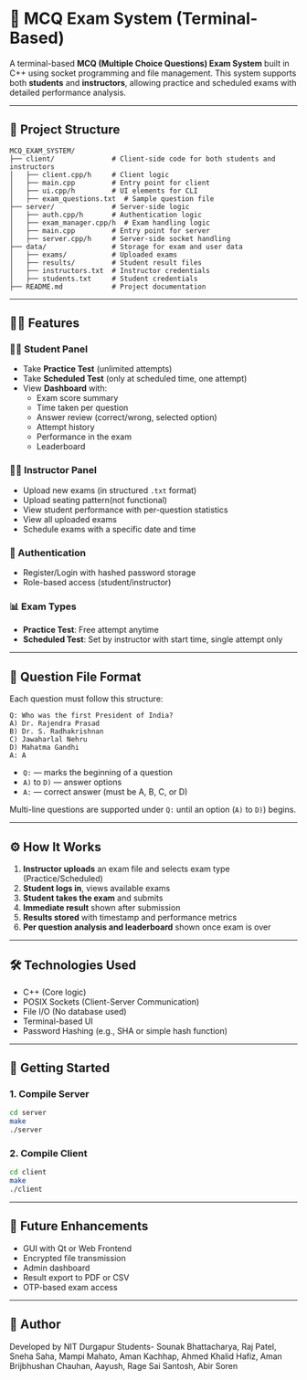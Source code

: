 # 🧠 MCQ Exam System (Terminal-Based)

A terminal-based **MCQ (Multiple Choice Questions) Exam System** built in C++ using socket programming and file management. This system supports both **students** and **instructors**, allowing practice and scheduled exams with detailed performance analysis.

---

## 📁 Project Structure

```
MCQ_EXAM_SYSTEM/
├── client/              # Client-side code for both students and instructors
│   ├── client.cpp/h     # Client logic
│   ├── main.cpp         # Entry point for client
│   ├── ui.cpp/h         # UI elements for CLI
│   ├── exam_questions.txt  # Sample question file
├── server/              # Server-side logic
│   ├── auth.cpp/h       # Authentication logic
│   ├── exam_manager.cpp/h  # Exam handling logic
│   ├── main.cpp         # Entry point for server
│   ├── server.cpp/h     # Server-side socket handling
├── data/                # Storage for exam and user data
│   ├── exams/           # Uploaded exams
│   ├── results/         # Student result files
│   ├── instructors.txt  # Instructor credentials
│   ├── students.txt     # Student credentials
├── README.md            # Project documentation
```

---

## 🧑‍💻 Features

### 👨‍🎓 Student Panel
- Take **Practice Test** (unlimited attempts)
- Take **Scheduled Test** (only at scheduled time, one attempt)
- View **Dashboard** with:
  - Exam score summary
  - Time taken per question
  - Answer review (correct/wrong, selected option)
  - Attempt history
  - Performance in the exam
  - Leaderboard

### 👨‍🏫 Instructor Panel
- Upload new exams (in structured `.txt` format)
- Upload seating pattern(not functional)
- View student performance with per-question statistics
- View all uploaded exams
- Schedule exams with a specific date and time

### 🔐 Authentication
- Register/Login with hashed password storage
- Role-based access (student/instructor)

### 📊 Exam Types
- **Practice Test**: Free attempt anytime
- **Scheduled Test**: Set by instructor with start time, single attempt only

---

## 📄 Question File Format

Each question must follow this structure:

```
Q: Who was the first President of India?
A) Dr. Rajendra Prasad
B) Dr. S. Radhakrishnan
C) Jawaharlal Nehru
D) Mahatma Gandhi
A: A
```

- `Q:` — marks the beginning of a question
- `A)` to `D)` — answer options
- `A:` — correct answer (must be A, B, C, or D)

Multi-line questions are supported under `Q:` until an option (`A)` to `D)`) begins.

---

## ⚙️ How It Works

1. **Instructor uploads** an exam file and selects exam type (Practice/Scheduled)
2. **Student logs in**, views available exams
3. **Student takes the exam** and submits
4. **Immediate result** shown after submission
5. **Results stored** with timestamp and performance metrics
6. **Per question analysis and leaderboard** shown once exam is over
---

## 🛠 Technologies Used

- C++ (Core logic)
- POSIX Sockets (Client-Server Communication)
- File I/O (No database used)
- Terminal-based UI
- Password Hashing (e.g., SHA or simple hash function)

---

## 🚀 Getting Started

### 1. Compile Server
```bash
cd server
make
./server
```

### 2. Compile Client
```bash
cd client
make
./client
```

---

## 📌 Future Enhancements

- GUI with Qt or Web Frontend
- Encrypted file transmission
- Admin dashboard
- Result export to PDF or CSV
- OTP-based exam access

---

## 🙌 Author
 
Developed by NIT Durgapur Students- Sounak Bhattacharya, Raj Patel, Sneha Saha, Mampi Mahato, Aman Kachhap, Ahmed Khalid Hafiz, Aman Brijbhushan Chauhan, Aayush, Rage Sai Santosh, Abir Soren
